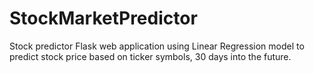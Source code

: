 # StockMarketPredictor
Stock predictor Flask web application using Linear Regression model to predict stock price based on ticker symbols, 30 days into the future. 
